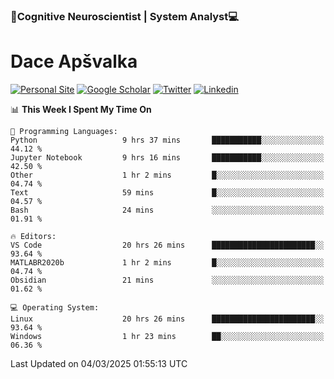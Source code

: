 ### 🧠Cognitive Neuroscientist | System Analyst💻
# Dace Apšvalka

[![Personal Site](https://img.shields.io/badge/website-teal?style=for-the-badge&logo=About.me&logoColor=white)](https://dcdace.net/)
[![Google Scholar](https://img.shields.io/badge/Scholar-yellow?style=for-the-badge&logo=googlescholar&logoColor=ffffff)](https://scholar.google.com/citations?hl=en&user=W8q0HBkAAAAJ&view_op=list_works&sortby=pubdate)
[![Twitter](https://img.shields.io/badge/Twitter-1DA1F2?logo=twitter&logoColor=white&style=for-the-badge)](https://twitter.com/dcdace)
[![Linkedin](https://img.shields.io/badge/linkedin-0077B5?logo=linkedin&logoColor=white&style=for-the-badge)](https://www.linkedin.com/in/dace-apsvalka/)

<!--
[![Dace's wakatime stats](https://github-readme-stats.vercel.app/api/wakatime?username=dcdace&theme=react&layout=compact&custom_title=Coding+past+7+days&v=2)](https://github.com/dcdace/dcdace)


[![github](https://img.shields.io/github/followers/dcdace?logo=github&style=plastic)](https://github.com/dcdace?tab=followers "GitHub followers")
[![wakatime](https://wakatime.com/badge/user/6e7556d3-b1db-4eef-a7e8-9bad735fc27e.svg?style=plastic?v=2)](https://wakatime.com/@6e7556d3-b1db-4eef-a7e8-9bad735fc27e "Total time coded since Feb 28 2022")

[![twitter](https://img.shields.io/twitter/follow/dcdace?label=followers&logo=twitter&color=%23007ec6&style=plastic)](https://twitter.com/dcdace "Twitter followers")

[![Dace's languages](https://github-readme-stats-one-nu-13.vercel.app/api/top-langs/?username=dcdace&langs_count=10&theme=nord&layout=compact)](https://github.com/anuraghazra/github-readme-stats) 
[![Dace's GitHub stats](https://github-readme-stats-one-nu-13.vercel.app/api?username=dcdace&theme=dracula&hide=prs,issues&count_private=true&show_icons=true&hide_rank=true&include_all_commits=true&hide_title=false&custom_title=GitHub+Stats)](https://github.com/anuraghazra/github-readme-stats)
-->

<!--START_SECTION:waka-->
📊 **This Week I Spent My Time On** 

```text
💬 Programming Languages: 
Python                   9 hrs 37 mins       ███████████░░░░░░░░░░░░░░   44.12 % 
Jupyter Notebook         9 hrs 16 mins       ███████████░░░░░░░░░░░░░░   42.50 % 
Other                    1 hr 2 mins         █░░░░░░░░░░░░░░░░░░░░░░░░   04.74 % 
Text                     59 mins             █░░░░░░░░░░░░░░░░░░░░░░░░   04.57 % 
Bash                     24 mins             ░░░░░░░░░░░░░░░░░░░░░░░░░   01.91 % 

🔥 Editors: 
VS Code                  20 hrs 26 mins      ███████████████████████░░   93.64 % 
MATLABR2020b             1 hr 2 mins         █░░░░░░░░░░░░░░░░░░░░░░░░   04.74 % 
Obsidian                 21 mins             ░░░░░░░░░░░░░░░░░░░░░░░░░   01.62 % 

💻 Operating System: 
Linux                    20 hrs 26 mins      ███████████████████████░░   93.64 % 
Windows                  1 hr 23 mins        ██░░░░░░░░░░░░░░░░░░░░░░░   06.36 % 
```


 Last Updated on 04/03/2025 01:55:13 UTC
<!--END_SECTION:waka-->

